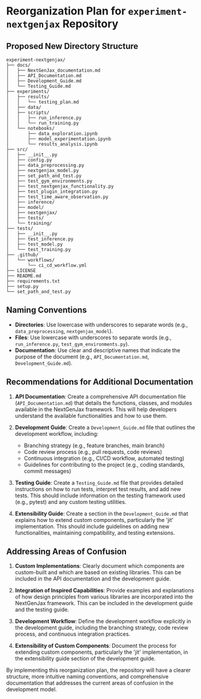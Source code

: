 # Reorganization Plan for `experiment-nextgenjax` Repository

## Proposed New Directory Structure

```
experiment-nextgenjax/
├── docs/
│   ├── NextGenJax_documentation.md
│   ├── API_Documentation.md
│   ├── Development_Guide.md
│   └── Testing_Guide.md
├── experiments/
│   ├── results/
│   │   └── testing_plan.md
│   ├── data/
│   ├── scripts/
│   │   ├── run_inference.py
│   │   └── run_training.py
│   └── notebooks/
│       ├── data_exploration.ipynb
│       ├── model_experimentation.ipynb
│       └── results_analysis.ipynb
├── src/
│   ├── __init__.py
│   ├── config.py
│   ├── data_preprocessing.py
│   ├── nextgenjax_model.py
│   ├── set_path_and_test.py
│   ├── test_gym_environments.py
│   ├── test_nextgenjax_functionality.py
│   ├── test_plugin_integration.py
│   ├── test_time_aware_observation.py
│   ├── inference/
│   ├── model/
│   ├── nextgenjax/
│   ├── tests/
│   └── training/
├── tests/
│   ├── __init__.py
│   ├── test_inference.py
│   ├── test_model.py
│   └── test_training.py
├── .github/
│   └── workflows/
│       └── ci_cd_workflow.yml
├── LICENSE
├── README.md
├── requirements.txt
├── setup.py
└── set_path_and_test.py
```

## Naming Conventions

- **Directories**: Use lowercase with underscores to separate words (e.g., `data_preprocessing`, `nextgenjax_model`).
- **Files**: Use lowercase with underscores to separate words (e.g., `run_inference.py`, `test_gym_environments.py`).
- **Documentation**: Use clear and descriptive names that indicate the purpose of the document (e.g., `API_Documentation.md`, `Development_Guide.md`).

## Recommendations for Additional Documentation

1. **API Documentation**: Create a comprehensive API documentation file (`API_Documentation.md`) that details the functions, classes, and modules available in the NextGenJax framework. This will help developers understand the available functionalities and how to use them.

2. **Development Guide**: Create a `Development_Guide.md` file that outlines the development workflow, including:
   - Branching strategy (e.g., feature branches, main branch)
   - Code review process (e.g., pull requests, code reviews)
   - Continuous integration (e.g., CI/CD workflow, automated testing)
   - Guidelines for contributing to the project (e.g., coding standards, commit messages)

3. **Testing Guide**: Create a `Testing_Guide.md` file that provides detailed instructions on how to run tests, interpret test results, and add new tests. This should include information on the testing framework used (e.g., pytest) and any custom testing utilities.

4. **Extensibility Guide**: Create a section in the `Development_Guide.md` that explains how to extend custom components, particularly the 'jit' implementation. This should include guidelines on adding new functionalities, maintaining compatibility, and testing extensions.

## Addressing Areas of Confusion

1. **Custom Implementations**: Clearly document which components are custom-built and which are based on existing libraries. This can be included in the API documentation and the development guide.

2. **Integration of Inspired Capabilities**: Provide examples and explanations of how design principles from various libraries are incorporated into the NextGenJax framework. This can be included in the development guide and the testing guide.

3. **Development Workflow**: Define the development workflow explicitly in the development guide, including the branching strategy, code review process, and continuous integration practices.

4. **Extensibility of Custom Components**: Document the process for extending custom components, particularly the 'jit' implementation, in the extensibility guide section of the development guide.

By implementing this reorganization plan, the repository will have a clearer structure, more intuitive naming conventions, and comprehensive documentation that addresses the current areas of confusion in the development model.
